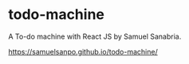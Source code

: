 # todo-machine
A To-do machine with React JS by Samuel Sanabria.

https://samuelsanpo.github.io/todo-machine/

